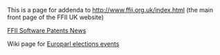 This is a page for addenda to <http://www.ffii.org.uk/index.html> (the
main front page of the FFII UK website)

[ FFII Software Patents News](SwpatcninoEn "wikilink")

Wiki page for [Europarl elections
events](http://kwiki.ffii.org/index.cgi?ElectAct0405En "wikilink")

